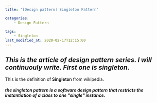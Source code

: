 ```yaml
---
title: "[Design pattern] Singleton Pattern"

categories:
    - Design Pattern

tags:
    - Singleton
last_modified_at: 2020-02-17T12:15:00
---
```

## *This is the article of design pattern series. I will continuouly write. First one is singleton.*

This is the definition of **Singleton** from wikipedia.<br>

##### *the singleton pattern is a software design pattern that restricts the instantiation of a class to one "single" instance.*



